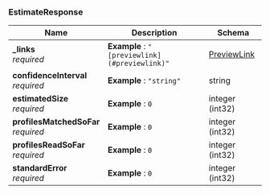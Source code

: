 
<a name="estimateresponse"></a>
### EstimateResponse

|Name|Description|Schema|
|---|---|---|
|**_links**  <br>*required*|**Example** : `"[previewlink](#previewlink)"`|[PreviewLink](PreviewLink.md#previewlink)|
|**confidenceInterval**  <br>*required*|**Example** : `"string"`|string|
|**estimatedSize**  <br>*required*|**Example** : `0`|integer (int32)|
|**profilesMatchedSoFar**  <br>*required*|**Example** : `0`|integer (int32)|
|**profilesReadSoFar**  <br>*required*|**Example** : `0`|integer (int32)|
|**standardError**  <br>*required*|**Example** : `0`|integer (int32)|



